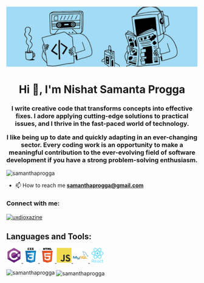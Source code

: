 ![logo](https://github.com/samanthaprogga/samanthaprogga/blob/main/banner%20(1).png)

<h1 align="center">Hi 👋, I'm Nishat Samanta Progga</h1>
<h3 align="center"> I write creative code that transforms concepts into effective fixes. I adore applying cutting-edge solutions to practical issues, and I thrive in the fast-paced world of technology.

I like being up to date and quickly adapting in an ever-changing sector. Every coding work is an opportunity to make a meaningful contribution to the ever-evolving field of software development if you have a strong problem-solving enthusiasm.
</h3>

<p align="left"> <img src="https://komarev.com/ghpvc/?username=samanthaprogga&label=Profile%20views&color=0e75b6&style=flat" alt="samanthaprogga" /> </p>

- 📫 How to reach me **samanthaprogga@gmail.com**

<h3 align="left">Connect with me:</h3>
<p align="left">
<a href="https://instagram.com/uxdioxazine" target="blank"><img align="center" src="https://raw.githubusercontent.com/rahuldkjain/github-profile-readme-generator/master/src/images/icons/Social/instagram.svg" alt="uxdioxazine" height="30" width="40" /></a>
</p>


<h2 align="left">Languages and Tools:</h2>
<p align="left"> <a href="https://www.w3schools.com/cs/" target="_blank" rel="noreferrer"> <img src="https://raw.githubusercontent.com/devicons/devicon/master/icons/csharp/csharp-original.svg" alt="csharp" width="40" height="40"/> </a> <a href="https://www.w3schools.com/css/" target="_blank" rel="noreferrer"> <img src="https://raw.githubusercontent.com/devicons/devicon/master/icons/css3/css3-original-wordmark.svg" alt="css3" width="40" height="40"/> </a> <a href="https://www.w3.org/html/" target="_blank" rel="noreferrer"> <img src="https://raw.githubusercontent.com/devicons/devicon/master/icons/html5/html5-original-wordmark.svg" alt="html5" width="40" height="40"/> </a> <a href="https://developer.mozilla.org/en-US/docs/Web/JavaScript" target="_blank" rel="noreferrer"> <img src="https://raw.githubusercontent.com/devicons/devicon/master/icons/javascript/javascript-original.svg" alt="javascript" width="40" height="40"/> </a> <a href="https://www.mysql.com/" target="_blank" rel="noreferrer"> <img src="https://raw.githubusercontent.com/devicons/devicon/master/icons/mysql/mysql-original-wordmark.svg" alt="mysql" width="40" height="40"/> </a> <a href="https://reactjs.org/" target="_blank" rel="noreferrer"> <img src="https://raw.githubusercontent.com/devicons/devicon/master/icons/react/react-original-wordmark.svg" alt="react" width="40" height="40"/> </a> </p>

<p><img align="left" src="https://github-readme-stats.vercel.app/api/top-langs?username=samanthaprogga&show_icons=true&locale=en&layout=compact" alt="samanthaprogga" /></p>

<p>&nbsp;<img align="center" src="https://github-readme-stats.vercel.app/api?username=samanthaprogga&show_icons=true&locale=en" alt="samanthaprogga" /></p>

